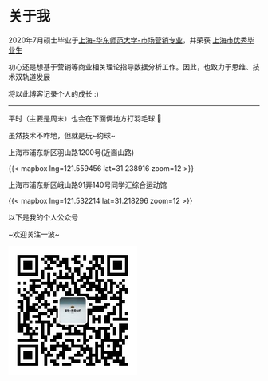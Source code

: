 # 关于我


2020年7月硕士毕业于[上海-华东师范大学-市场营销专业](http://aebs.ecnu.edu.cn/csy_30566/list.htm)，并荣获 <i class="fas fa-award"></i> [上海市优秀毕业生]()

初心还是想基于营销等商业相关理论指导数据分析工作。因此，也致力于思维、技术双轨道发展

将以此博客记录个人的成长 :)

---

平时（主要是周末）也会在下面俩地方打羽毛球 🏸  

虽然技术不咋地，但就是玩~约球~

<i class="fas fa-map-marker-alt"></i> 上海市浦东新区羽山路1200号(近崮山路)

{{< mapbox lng=121.559456 lat=31.238916 zoom=12 >}}



<i class="fas fa-map-marker-alt"></i> 上海市浦东新区峨山路91弄140号同学汇综合运动馆


{{< mapbox lng=121.532214 lat=31.218296 zoom=12 >}}



以下是我的个人公众号

~欢迎关注一波~

![欢迎大家扫码关注](wechat.jpg)





<head> 
    <script defer src="https://use.fontawesome.com/releases/v5.0.13/js/all.js"></script> 
    <script defer src="https://use.fontawesome.com/releases/v5.0.13/js/v4-shims.js"></script> 
</head> 
<link rel="stylesheet" href="https://use.fontawesome.com/releases/v5.0.13/css/all.css">


